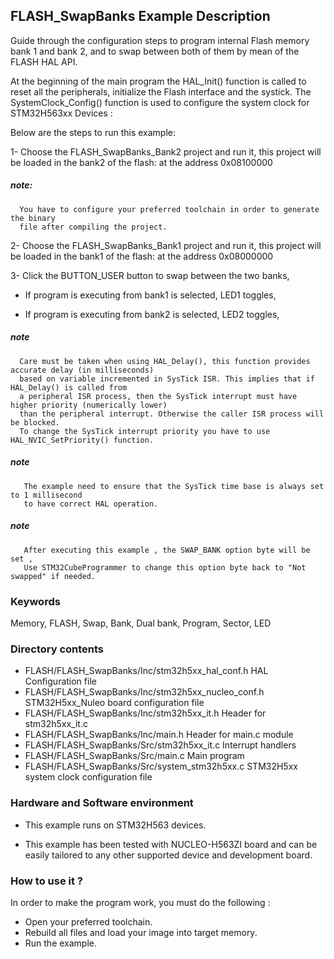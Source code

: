 ## <b>FLASH_SwapBanks Example Description</b>


Guide through the configuration steps to program internal Flash memory bank 1
and bank 2, and to swap between both of them by mean of the FLASH HAL API.

At the beginning of the main program the HAL_Init() function is called to reset
all the peripherals, initialize the Flash interface and the systick.
The SystemClock_Config() function is used to configure the system clock for STM32H563xx Devices :


Below are the steps to run this example:

1- Choose the FLASH_SwapBanks_Bank2 project and run it, this project will be loaded
   in the bank2 of the flash: at the address 0x08100000

##### <b>note:</b>
      You have to configure your preferred toolchain in order to generate the binary
      file after compiling the project.

2- Choose the FLASH_SwapBanks_Bank1 project and run it, this project will be loaded
   in the bank1 of the flash: at the address 0x08000000

3- Click the BUTTON_USER button to swap between the two banks,

- If program is executing from bank1 is selected, LED1 toggles,

- If program is executing from bank2 is selected, LED2 toggles,


##### <b>note</b>
      Care must be taken when using HAL_Delay(), this function provides accurate delay (in milliseconds)
      based on variable incremented in SysTick ISR. This implies that if HAL_Delay() is called from
      a peripheral ISR process, then the SysTick interrupt must have higher priority (numerically lower)
      than the peripheral interrupt. Otherwise the caller ISR process will be blocked.
      To change the SysTick interrupt priority you have to use HAL_NVIC_SetPriority() function.

##### <b>note </b>
       The example need to ensure that the SysTick time base is always set to 1 millisecond
       to have correct HAL operation.

##### <b>note</b>
       After executing this example , the SWAP_BANK option byte will be set ,
       Use STM32CubeProgrammer to change this option byte back to "Not swapped" if needed.


### <b> Keywords </b>

Memory, FLASH, Swap, Bank, Dual bank, Program, Sector, LED

### <b> Directory contents </b>

  - FLASH/FLASH_SwapBanks/Inc/stm32h5xx_hal_conf.h        HAL Configuration file
  - FLASH/FLASH_SwapBanks/Inc/stm32h5xx_nucleo_conf.h     STM32H5xx_Nuleo board configuration file
  - FLASH/FLASH_SwapBanks/Inc/stm32h5xx_it.h              Header for stm32h5xx_it.c
  - FLASH/FLASH_SwapBanks/Inc/main.h                      Header for main.c module
  - FLASH/FLASH_SwapBanks/Src/stm32h5xx_it.c              Interrupt handlers
  - FLASH/FLASH_SwapBanks/Src/main.c                      Main program
  - FLASH/FLASH_SwapBanks/Src/system_stm32h5xx.c          STM32H5xx system clock configuration file

### <b> Hardware and Software environment </b>

  - This example runs on STM32H563 devices.

  - This example has been tested with NUCLEO-H563ZI board and can be
    easily tailored to any other supported device and development board.

### <b> How to use it ? </b>

In order to make the program work, you must do the following :

  - Open your preferred toolchain.
  - Rebuild all files and load your image into target memory.
  - Run the example.
